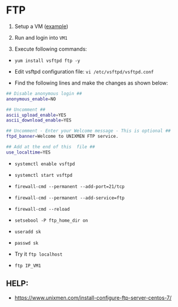 # FTP

1. Setup a VM ([example](https://github.com/europ/VUTBR-FIT-ILI/blob/master/setup.md))

2. Run and login into `VM1`

3. Execute following commands:

* `yum install vsftpd ftp -y`

* Edit vsftpd configuration file: `vi /etc/vsftpd/vsftpd.conf`

* Find the following lines and make the changes as shown below:
```sh
## Disable anonymous login ##
anonymous_enable=NO

## Uncomment ##
ascii_upload_enable=YES
ascii_download_enable=YES

## Uncomment - Enter your Welcome message - This is optional ##
ftpd_banner=Welcome to UNIXMEN FTP service.

## Add at the end of this  file ##
use_localtime=YES
```

* `systemctl enable vsftpd`

* `systemctl start vsftpd`

* `firewall-cmd --permanent --add-port=21/tcp`

* `firewall-cmd --permanent --add-service=ftp`

* `firewall-cmd --reload`

* `setsebool -P ftp_home_dir on`

* `useradd sk`

* `passwd sk`

* Try it `ftp localhost`

* `ftp IP_VM1`

## HELP:
* https://www.unixmen.com/install-configure-ftp-server-centos-7/